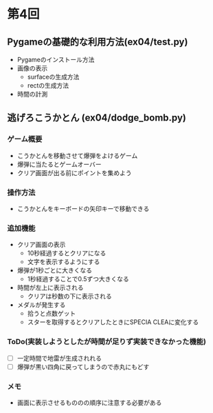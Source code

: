 # 第4回
## Pygameの基礎的な利用方法(ex04/test.py)
- Pygameのインストール方法
- 画像の表示
    - surfaceの生成方法
    - rectの生成方法
- 時間の計測
## 逃げろこうかとん (ex04/dodge_bomb.py)
### ゲーム概要
- こうかとんを移動させて爆弾をよけるゲーム
- 爆弾に当たるとゲームオーバー
- クリア画面が出る前にポイントを集めよう
### 操作方法
- こうかとんをキーボードの矢印キーで移動できる
### 追加機能
- クリア画面の表示
    - 10秒経過するとクリアになる
    - 文字を表示するようにする
- 爆弾が1秒ごとに大きくなる
    - 1秒経過することで0.5ずつ大きくなる
- 時間が左上に表示される
    - クリアは秒数の下に表示される
- メダルが発生する
    - 拾うと点数ゲット
    - スターを取得するとクリアしたときにSPECIA CLEAに変化する
### ToDo(実装しようとしたが時間が足りず実装できなかった機能)
- [ ] 一定時間で地雷が生成されれる
- [ ] 爆弾が黒い四角に戻ってしまうので赤丸にもどす
### メモ
- 画面に表示させるもののの順序に注意する必要がある